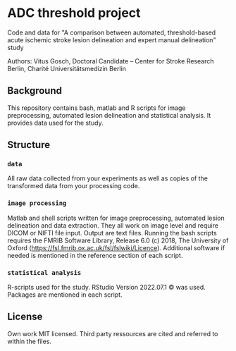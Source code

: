 # ADC threshold project

Code and data for "A comparison between automated, threshold-based acute ischemic stroke lesion delineation and expert manual delineation" study

Authors: Vitus Gosch, Doctoral Candidate – Center for Stroke Research Berlin, Charité Universitätsmedizin Berlin


## Background
This repository contains bash, matlab and R scripts for image preprocessing, automated lesion delineation and statistical analysis. It provides data used for the study. 


## Structure

### **`data`** 
All raw data collected from your experiments as well as copies of the transformed data from your processing code. 

### **`image processing`** 
Matlab and shell scripts written for image preprocessing, automated lesion delineation and data extraction. They all work on image level and require DICOM or NIFTI file input. Output are text files. Running the bash scripts requires the FMRIB Software Library, Release 6.0 (c) 2018, The University of Oxford (https://fsl.fmrib.ox.ac.uk/fsl/fslwiki/Licence). Additional software if needed is mentioned in the reference section of each script.

### **`statistical analysis`** 
R-scripts used for the study. RStudio Version 2022.07.1 © was used. Packages are mentioned in each script.


## License 
Own work MIT licensed. Third party ressources are cited and referred to within the files.
